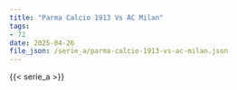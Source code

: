```yaml
---
title: "Parma Calcio 1913 Vs AC Milan"
tags:
- 72
date: 2025-04-26
file_json: /serie_a/parma-calcio-1913-vs-ac-milan.json
---
```


{{< serie_a >}}
